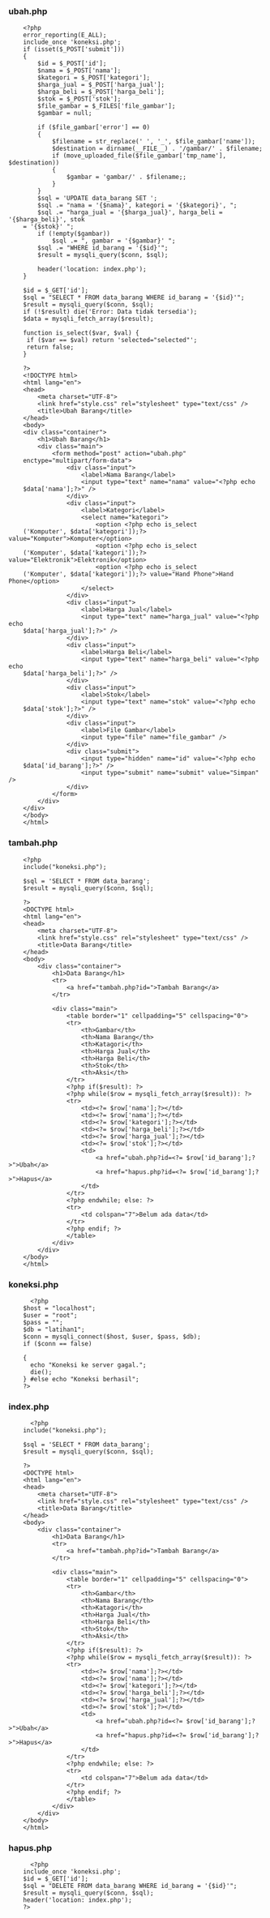 ### ubah.php

		<?php
		error_reporting(E_ALL);
		include_once 'koneksi.php';
		if (isset($_POST['submit']))
		{
			$id = $_POST['id'];
			$nama = $_POST['nama'];
			$kategori = $_POST['kategori'];
			$harga_jual = $_POST['harga_jual'];
			$harga_beli = $_POST['harga_beli'];
			$stok = $_POST['stok'];
			$file_gambar = $_FILES['file_gambar'];
			$gambar = null;
		 
			if ($file_gambar['error'] == 0)
			{
				$filename = str_replace(' ', '_', $file_gambar['name']);
				$destination = dirname(__FILE__) . '/gambar/' . $filename;
				if (move_uploaded_file($file_gambar['tmp_name'], $destination))
				{
					$gambar = 'gambar/' . $filename;;
				}
			}
			$sql = 'UPDATE data_barang SET ';
			$sql .= "nama = '{$nama}', kategori = '{$kategori}', ";
			$sql .= "harga_jual = '{$harga_jual}', harga_beli = '{$harga_beli}', stok 
		= '{$stok}' ";
			if (!empty($gambar))
				$sql .= ", gambar = '{$gambar}' ";
			$sql .= "WHERE id_barang = '{$id}'";
			$result = mysqli_query($conn, $sql);
			
			header('location: index.php');
		}
		
		$id = $_GET['id'];
		$sql = "SELECT * FROM data_barang WHERE id_barang = '{$id}'";
		$result = mysqli_query($conn, $sql);
		if (!$result) die('Error: Data tidak tersedia');
		$data = mysqli_fetch_array($result);
		
		function is_select($var, $val) {
		 if ($var == $val) return 'selected="selected"';
		 return false;
		}
		
		?>
		<!DOCTYPE html>
		<html lang="en">
		<head>
			<meta charset="UTF-8">
			<link href="style.css" rel="stylesheet" type="text/css" />
			<title>Ubah Barang</title>
		</head>
		<body>
		<div class="container">
			<h1>Ubah Barang</h1>
			<div class="main">
				<form method="post" action="ubah.php"
		enctype="multipart/form-data">
					<div class="input">
						<label>Nama Barang</label>
						<input type="text" name="nama" value="<?php echo 
		$data['nama'];?>" />
					</div>
					<div class="input">
			 			<label>Kategori</label>
						<select name="kategori">
			 				<option <?php echo is_select
		('Komputer', $data['kategori']);?> value="Komputer">Komputer</option>
			 				<option <?php echo is_select
		('Komputer', $data['kategori']);?> value="Elektronik">Elektronik</option>
		 					<option <?php echo is_select
		('Komputer', $data['kategori']);?> value="Hand Phone">Hand Phone</option>
						</select>
					</div>
					<div class="input">
						<label>Harga Jual</label>
						<input type="text" name="harga_jual" value="<?php echo 
		$data['harga_jual'];?>" />
					</div>
					<div class="input">
						<label>Harga Beli</label>
						<input type="text" name="harga_beli" value="<?php echo 
		$data['harga_beli'];?>" />
					</div>
					<div class="input">
						<label>Stok</label>
						<input type="text" name="stok" value="<?php echo 
		$data['stok'];?>" />
					</div>
					<div class="input">
						<label>File Gambar</label>
						<input type="file" name="file_gambar" />
					</div>
					<div class="submit">
						<input type="hidden" name="id" value="<?php echo 
		$data['id_barang'];?>" />
						<input type="submit" name="submit" value="Simpan" />
					</div>
				</form>
			</div>
		</div>
		</body>
		</html> 


### tambah.php

		<?php
		include("koneksi.php");
		
		$sql = 'SELECT * FROM data_barang';
		$result = mysqli_query($conn, $sql);
		
		?>
		<DOCTYPE html>
		<html lang="en">
		<head>
		    <meta charset="UTF-8">
		    <link href="style.css" rel="stylesheet" type="text/css" />
		    <title>Data Barang</title>
		</head>
		<body>
		    <div class="container">
		        <h1>Data Barang</h1>
		        <tr>
		            <a href="tambah.php?id=">Tambah Barang</a>
		        </tr>
		
		        <div class="main">
		            <table border="1" cellpadding="5" cellspacing="0">
		            <tr>
		                <th>Gambar</th>
		                <th>Nama Barang</th>
		                <th>Katagori</th>
		                <th>Harga Jual</th>
		                <th>Harga Beli</th>
		                <th>Stok</th>
		                <th>Aksi</th>
		            </tr>
		            <?php if($result): ?>
		            <?php while($row = mysqli_fetch_array($result)): ?>
		            <tr>
		                <td><?= $row['nama'];?></td>
		                <td><?= $row['nama'];?></td>
		                <td><?= $row['kategori'];?></td>
		                <td><?= $row['harga_beli'];?></td>
		                <td><?= $row['harga_jual'];?></td>
		                <td><?= $row['stok'];?></td>
		                <td>
		                    <a href="ubah.php?id=<?= $row['id_barang'];?>">Ubah</a>
		                    <a href="hapus.php?id=<?= $row['id_barang'];?>">Hapus</a>
		                </td>
		            </tr>
		            <?php endwhile; else: ?>
		            <tr>
		                <td colspan="7">Belum ada data</td>
		            </tr>
		            <?php endif; ?>
		            </table>
		        </div>
		    </div>
		</body>
		</html>

  ### koneksi.php

		  <?php
		$host = "localhost";
		$user = "root";
		$pass = "";
		$db = "latihan1";
		$conn = mysqli_connect($host, $user, $pass, $db);
		if ($conn == false)
		  
		{
		  echo "Koneksi ke server gagal.";
		  die();
		} #else echo "Koneksi berhasil";
		?>

  ### index.php

		  <?php
		include("koneksi.php");
		
		$sql = 'SELECT * FROM data_barang';
		$result = mysqli_query($conn, $sql);
		
		?>
		<DOCTYPE html>
		<html lang="en">
		<head>
		    <meta charset="UTF-8">
		    <link href="style.css" rel="stylesheet" type="text/css" />
		    <title>Data Barang</title>
		</head>
		<body>
		    <div class="container">
		        <h1>Data Barang</h1>
		        <tr>
		            <a href="tambah.php?id=">Tambah Barang</a>
		        </tr>
		
		        <div class="main">
		            <table border="1" cellpadding="5" cellspacing="0">
		            <tr>
		                <th>Gambar</th>
		                <th>Nama Barang</th>
		                <th>Katagori</th>
		                <th>Harga Jual</th>
		                <th>Harga Beli</th>
		                <th>Stok</th>
		                <th>Aksi</th>
		            </tr>
		            <?php if($result): ?>
		            <?php while($row = mysqli_fetch_array($result)): ?>
		            <tr>
		                <td><?= $row['nama'];?></td>
		                <td><?= $row['nama'];?></td>
		                <td><?= $row['kategori'];?></td>
		                <td><?= $row['harga_beli'];?></td>
		                <td><?= $row['harga_jual'];?></td>
		                <td><?= $row['stok'];?></td>
		                <td>
		                    <a href="ubah.php?id=<?= $row['id_barang'];?>">Ubah</a>
		                    <a href="hapus.php?id=<?= $row['id_barang'];?>">Hapus</a>
		                </td>
		            </tr>
		            <?php endwhile; else: ?>
		            <tr>
		                <td colspan="7">Belum ada data</td>
		            </tr>
		            <?php endif; ?>
		            </table>
		        </div>
		    </div>
		</body>
		</html>

  ### hapus.php

		  <?php
		include_once 'koneksi.php';
		$id = $_GET['id'];
		$sql = "DELETE FROM data_barang WHERE id_barang = '{$id}'";
		$result = mysqli_query($conn, $sql);
		header('location: index.php');
		?>
